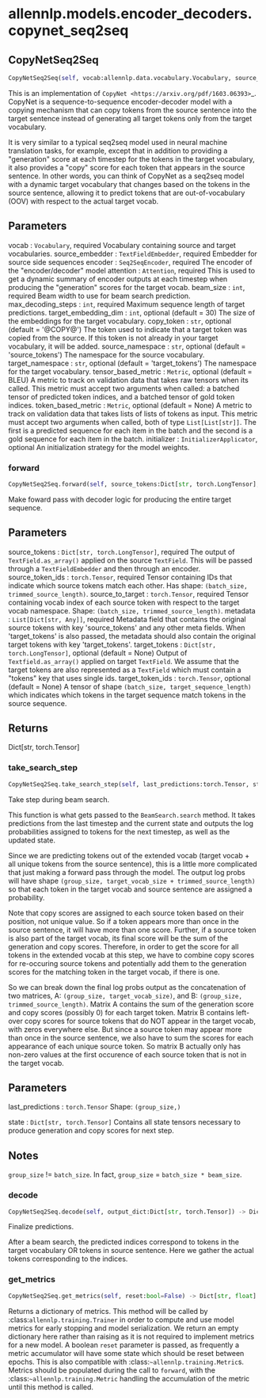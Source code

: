 # allennlp.models.encoder_decoders.copynet_seq2seq

## CopyNetSeq2Seq
```python
CopyNetSeq2Seq(self, vocab:allennlp.data.vocabulary.Vocabulary, source_embedder:allennlp.modules.text_field_embedders.text_field_embedder.TextFieldEmbedder, encoder:allennlp.modules.seq2seq_encoders.seq2seq_encoder.Seq2SeqEncoder, attention:allennlp.modules.attention.attention.Attention, beam_size:int, max_decoding_steps:int, target_embedding_dim:int=30, copy_token:str='@COPY@', source_namespace:str='source_tokens', target_namespace:str='target_tokens', tensor_based_metric:allennlp.training.metrics.metric.Metric=None, token_based_metric:allennlp.training.metrics.metric.Metric=None, initializer:allennlp.nn.initializers.InitializerApplicator=<allennlp.nn.initializers.InitializerApplicator object at 0x139a473c8>) -> None
```

This is an implementation of `CopyNet <https://arxiv.org/pdf/1603.06393>`_.
CopyNet is a sequence-to-sequence encoder-decoder model with a copying mechanism
that can copy tokens from the source sentence into the target sentence instead of
generating all target tokens only from the target vocabulary.

It is very similar to a typical seq2seq model used in neural machine translation
tasks, for example, except that in addition to providing a "generation" score at each timestep
for the tokens in the target vocabulary, it also provides a "copy" score for each
token that appears in the source sentence. In other words, you can think of CopyNet
as a seq2seq model with a dynamic target vocabulary that changes based on the tokens
in the source sentence, allowing it to predict tokens that are out-of-vocabulary (OOV)
with respect to the actual target vocab.

Parameters
----------
vocab : ``Vocabulary``, required
    Vocabulary containing source and target vocabularies.
source_embedder : ``TextFieldEmbedder``, required
    Embedder for source side sequences
encoder : ``Seq2SeqEncoder``, required
    The encoder of the "encoder/decoder" model
attention : ``Attention``, required
    This is used to get a dynamic summary of encoder outputs at each timestep
    when producing the "generation" scores for the target vocab.
beam_size : ``int``, required
    Beam width to use for beam search prediction.
max_decoding_steps : ``int``, required
    Maximum sequence length of target predictions.
target_embedding_dim : ``int``, optional (default = 30)
    The size of the embeddings for the target vocabulary.
copy_token : ``str``, optional (default = '@COPY@')
    The token used to indicate that a target token was copied from the source.
    If this token is not already in your target vocabulary, it will be added.
source_namespace : ``str``, optional (default = 'source_tokens')
    The namespace for the source vocabulary.
target_namespace : ``str``, optional (default = 'target_tokens')
    The namespace for the target vocabulary.
tensor_based_metric : ``Metric``, optional (default = BLEU)
    A metric to track on validation data that takes raw tensors when its called.
    This metric must accept two arguments when called: a batched tensor
    of predicted token indices, and a batched tensor of gold token indices.
token_based_metric : ``Metric``, optional (default = None)
    A metric to track on validation data that takes lists of lists of tokens
    as input. This metric must accept two arguments when called, both
    of type `List[List[str]]`. The first is a predicted sequence for each item
    in the batch and the second is a gold sequence for each item in the batch.
initializer : ``InitializerApplicator``, optional
    An initialization strategy for the model weights.

### forward
```python
CopyNetSeq2Seq.forward(self, source_tokens:Dict[str, torch.LongTensor], source_token_ids:torch.Tensor, source_to_target:torch.Tensor, metadata:List[Dict[str, Any]], target_tokens:Dict[str, torch.LongTensor]=None, target_token_ids:torch.Tensor=None) -> Dict[str, torch.Tensor]
```

Make foward pass with decoder logic for producing the entire target sequence.

Parameters
----------
source_tokens : ``Dict[str, torch.LongTensor]``, required
    The output of `TextField.as_array()` applied on the source `TextField`. This will be
    passed through a `TextFieldEmbedder` and then through an encoder.
source_token_ids : ``torch.Tensor``, required
    Tensor containing IDs that indicate which source tokens match each other.
    Has shape: `(batch_size, trimmed_source_length)`.
source_to_target : ``torch.Tensor``, required
    Tensor containing vocab index of each source token with respect to the
    target vocab namespace. Shape: `(batch_size, trimmed_source_length)`.
metadata : ``List[Dict[str, Any]]``, required
    Metadata field that contains the original source tokens with key 'source_tokens'
    and any other meta fields. When 'target_tokens' is also passed, the metadata
    should also contain the original target tokens with key 'target_tokens'.
target_tokens : ``Dict[str, torch.LongTensor]``, optional (default = None)
    Output of `Textfield.as_array()` applied on target `TextField`. We assume that the
    target tokens are also represented as a `TextField` which must contain a "tokens"
    key that uses single ids.
target_token_ids : ``torch.Tensor``, optional (default = None)
    A tensor of shape `(batch_size, target_sequence_length)` which indicates which
    tokens in the target sequence match tokens in the source sequence.

Returns
-------
Dict[str, torch.Tensor]

### take_search_step
```python
CopyNetSeq2Seq.take_search_step(self, last_predictions:torch.Tensor, state:Dict[str, torch.Tensor]) -> Tuple[torch.Tensor, Dict[str, torch.Tensor]]
```

Take step during beam search.

This function is what gets passed to the `BeamSearch.search` method. It takes
predictions from the last timestep and the current state and outputs
the log probabilities assigned to tokens for the next timestep, as well as the updated
state.

Since we are predicting tokens out of the extended vocab (target vocab + all unique
tokens from the source sentence), this is a little more complicated that just
making a forward pass through the model. The output log probs will have
shape `(group_size, target_vocab_size + trimmed_source_length)` so that each
token in the target vocab and source sentence are assigned a probability.

Note that copy scores are assigned to each source token based on their position, not unique value.
So if a token appears more than once in the source sentence, it will have more than one score.
Further, if a source token is also part of the target vocab, its final score
will be the sum of the generation and copy scores. Therefore, in order to
get the score for all tokens in the extended vocab at this step,
we have to combine copy scores for re-occuring source tokens and potentially
add them to the generation scores for the matching token in the target vocab, if
there is one.

So we can break down the final log probs output as the concatenation of two
matrices, A: `(group_size, target_vocab_size)`, and B: `(group_size, trimmed_source_length)`.
Matrix A contains the sum of the generation score and copy scores (possibly 0)
for each target token. Matrix B contains left-over copy scores for source tokens
that do NOT appear in the target vocab, with zeros everywhere else. But since
a source token may appear more than once in the source sentence, we also have to
sum the scores for each appearance of each unique source token. So matrix B
actually only has non-zero values at the first occurence of each source token
that is not in the target vocab.

Parameters
----------
last_predictions : ``torch.Tensor``
    Shape: `(group_size,)`

state : ``Dict[str, torch.Tensor]``
    Contains all state tensors necessary to produce generation and copy scores
    for next step.

Notes
-----
`group_size` != `batch_size`. In fact, `group_size` = `batch_size * beam_size`.

### decode
```python
CopyNetSeq2Seq.decode(self, output_dict:Dict[str, torch.Tensor]) -> Dict[str, Any]
```

Finalize predictions.

After a beam search, the predicted indices correspond to tokens in the target vocabulary
OR tokens in source sentence. Here we gather the actual tokens corresponding to
the indices.

### get_metrics
```python
CopyNetSeq2Seq.get_metrics(self, reset:bool=False) -> Dict[str, float]
```

Returns a dictionary of metrics. This method will be called by
:class:`allennlp.training.Trainer` in order to compute and use model metrics for early
stopping and model serialization.  We return an empty dictionary here rather than raising
as it is not required to implement metrics for a new model.  A boolean `reset` parameter is
passed, as frequently a metric accumulator will have some state which should be reset
between epochs. This is also compatible with :class:`~allennlp.training.Metric`s. Metrics
should be populated during the call to ``forward``, with the
:class:`~allennlp.training.Metric` handling the accumulation of the metric until this
method is called.

